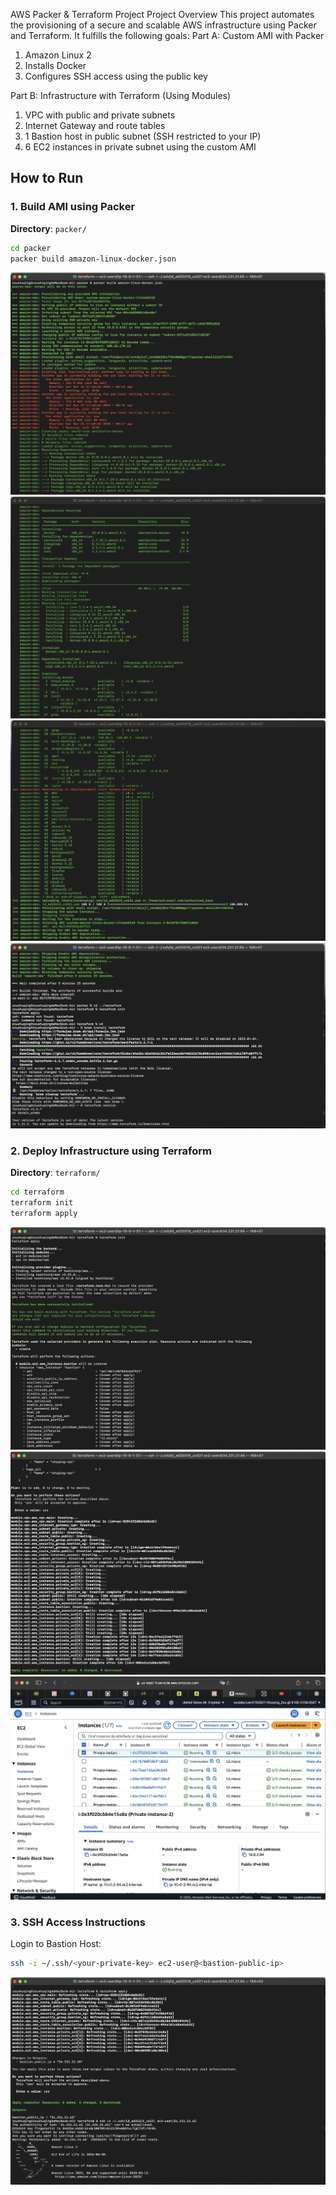 AWS Packer & Terraform Project
Project Overview
This project automates the provisioning of a secure and scalable AWS infrastructure using Packer and Terraform. It fulfills the following goals:
Part A: Custom AMI with Packer
1. Amazon Linux 2
2. Installs Docker
3. Configures SSH access using the public key

Part B: Infrastructure with Terraform (Using Modules)
1. VPC with public and private subnets
2. Internet Gateway and route tables
3. 1 Bastion host in public subnet (SSH restricted to your IP)
4. 6 EC2 instances in private subnet using the custom AMI

## How to Run

### 1. Build AMI using Packer
**Directory**: `packer/`

```bash
cd packer
packer build amazon-linux-docker.json
```
   ![Packer build success](screenshots/packer-build-success1.jpg)
   ![](screenshots/packer-build-success2.jpg)
   ![](screenshots/packer-build-success3.jpg)
   ![](screenshots/packer-build-success4.jpg)

### 2. Deploy Infrastructure using Terraform  
**Directory**: `terraform/`

```bash
cd terraform
terraform init
terraform apply
```
   ![Terraform apply success](screenshots/terraform-apply1.jpg)
   ![](screenshots/terraform-apply2.jpg)
   ![](screenshots/terraform-apply3.jpg)

### 3. SSH Access Instructions
Login to Bastion Host:
```bash
ssh -i ~/.ssh/<your-private-key> ec2-user@<bastion-public-ip>
```
   ![SSH access success](screenshots/ssh-bastion-host.jpg)

